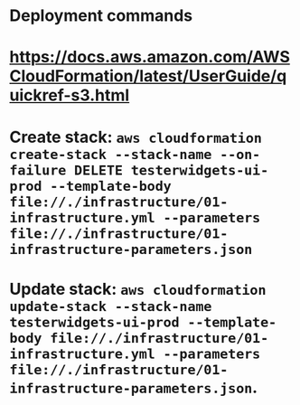 # Deployment commands

# https://docs.aws.amazon.com/AWSCloudFormation/latest/UserGuide/quickref-s3.html
# Create stack: `aws cloudformation create-stack --stack-name --on-failure DELETE testerwidgets-ui-prod --template-body file://./infrastructure/01-infrastructure.yml --parameters file://./infrastructure/01-infrastructure-parameters.json`
# Update stack: `aws cloudformation update-stack --stack-name testerwidgets-ui-prod --template-body file://./infrastructure/01-infrastructure.yml --parameters file://./infrastructure/01-infrastructure-parameters.json`.
